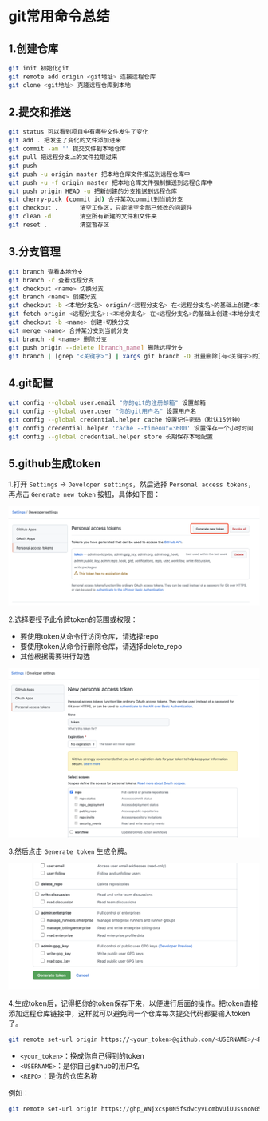 # git常用命令总结

## 1.创建仓库

``` bash
git init 初始化git
git remote add origin <git地址> 连接远程仓库
git clone <git地址> 克隆远程仓库到本地
```

## 2.提交和推送

``` bash
git status 可以看到项目中有哪些文件发生了变化
git add . 把发生了变化的文件添加进来
git commit -am '' 提交文件到本地仓库
git pull 把远程分支上的文件拉取过来
git push 
git push -u origin master 把本地仓库文件推送到远程仓库中
git push -u -f origin master 把本地仓库文件强制推送到远程仓库中
git push origin HEAD -u 把新创建的分支推送到远程仓库
git cherry-pick (commit id) 合并某次commit到当前分支
git checkout .		清空工作区，只能清空全部已修改的问题件
git clean -d 		清空所有新建的文件和文件夹
git reset .			清空暂存区
```

## 3.分支管理

``` bash
git branch 查看本地分支
git branch -r 查看远程分支
git checkout <name> 切换分支
git branch <name> 创建分支
git checkout -b <本地分支名> origin/<远程分支名> 在<远程分支名>的基础上创建<本地分支名>
git fetch origin <远程分支名>:<本地分支名> 在<远程分支名>的基础上创建<本地分支名>
git checkout -b <name> 创建+切换分支
git merge <name> 合并某分支到当前分支
git branch -d <name> 删除分支
git push origin --delete [branch_name] 删除远程分支
git branch | [grep "<关键字>"] | xargs git branch -D 批量删除[有<关键字>的]本地分支
```

## 4.git配置

``` bash
git config --global user.email "你的git的注册邮箱" 设置邮箱
git config --global user.user "你的git用户名" 设置用户名
git config --global credential.helper cache 设置记住密码（默认15分钟）
git config credential.helper 'cache --timeout=3600' 设置保存一个小时时间
git config --global credential.helper store 长期保存本地配置
```

## 5.github生成token

1.打开 `Settings` -> `Developer settings`，然后选择 `Personal access tokens`，再点击 `Generate new token` 按钮，具体如下图：

![image-20220101172918949](../img/image-20220101172918949.png)

2.选择要授予此令牌token的范围或权限：

- 要使用token从命令行访问仓库，请选择repo
- 要使用token从命令行删除仓库，请选择delete_repo
- 其他根据需要进行勾选

![image-20220101173115898](../img/image-20220101173115898.png)

3.然后点击  `Generate token` 生成令牌。

![image-20220101173336010](../img/image-20220101173336010.png)

4.生成token后，记得把你的token保存下来，以便进行后面的操作。把token直接添加远程仓库链接中，这样就可以避免同一个仓库每次提交代码都要输入token了。

```bash
git remote set-url origin https://<your_token>@github.com/<USERNAME>/<REPO>.git
```

- `<your_token>`：换成你自己得到的token
- `<USERNAME>`：是你自己github的用户名
- `<REPO>`：是你的仓库名称

例如：

``` bash
git remote set-url origin https://ghp_WNjxcsp0N5fsdwcyvLombVUiUUssnoN05V8yM@github.com/silence-tao/notes.git
```

